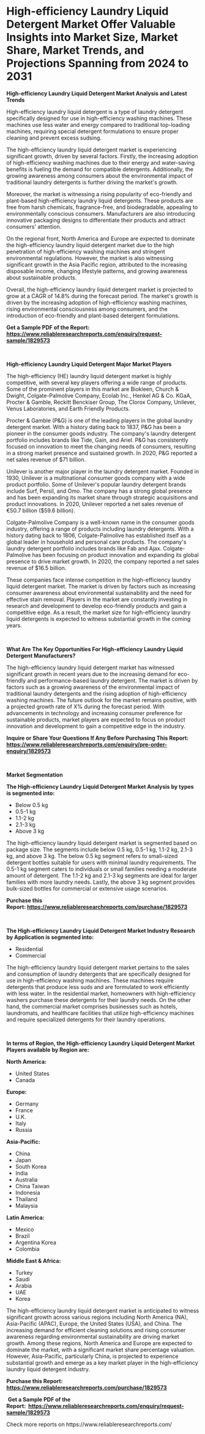 <p><h1>High-efficiency Laundry Liquid Detergent Market Offer Valuable Insights into Market Size, Market Share, Market Trends, and Projections Spanning from 2024 to 2031</h1></p><p><strong>High-efficiency Laundry Liquid Detergent Market Analysis and Latest Trends</strong></p>
<p><p>High-efficiency laundry liquid detergent is a type of laundry detergent specifically designed for use in high-efficiency washing machines. These machines use less water and energy compared to traditional top-loading machines, requiring special detergent formulations to ensure proper cleaning and prevent excess sudsing.</p><p>The high-efficiency laundry liquid detergent market is experiencing significant growth, driven by several factors. Firstly, the increasing adoption of high-efficiency washing machines due to their energy and water-saving benefits is fueling the demand for compatible detergents. Additionally, the growing awareness among consumers about the environmental impact of traditional laundry detergents is further driving the market's growth.</p><p>Moreover, the market is witnessing a rising popularity of eco-friendly and plant-based high-efficiency laundry liquid detergents. These products are free from harsh chemicals, fragrance-free, and biodegradable, appealing to environmentally conscious consumers. Manufacturers are also introducing innovative packaging designs to differentiate their products and attract consumers' attention.</p><p>On the regional front, North America and Europe are expected to dominate the high-efficiency laundry liquid detergent market due to the high penetration of high-efficiency washing machines and stringent environmental regulations. However, the market is also witnessing significant growth in the Asia Pacific region, attributed to the increasing disposable income, changing lifestyle patterns, and growing awareness about sustainable products.</p><p>Overall, the high-efficiency laundry liquid detergent market is projected to grow at a CAGR of 14.8% during the forecast period. The market's growth is driven by the increasing adoption of high-efficiency washing machines, rising environmental consciousness among consumers, and the introduction of eco-friendly and plant-based detergent formulations.</p></p>
<p><strong>Get a Sample PDF of the Report:&nbsp; <a href="https://www.reliableresearchreports.com/enquiry/request-sample/1829573">https://www.reliableresearchreports.com/enquiry/request-sample/1829573</a></strong></p>
<p>&nbsp;</p>
<p><strong>High-efficiency Laundry Liquid Detergent Major Market Players</strong></p>
<p><p>The high-efficiency (HE) laundry liquid detergent market is highly competitive, with several key players offering a wide range of products. Some of the prominent players in this market are Biokleen, Church & Dwight, Colgate-Palmolive Company, Ecolab Inc., Henkel AG & Co. KGaA, Procter & Gamble, Reckitt Benckiser Group, The Clorox Company, Unilever, Venus Laboratories, and Earth Friendly Products.</p><p>Procter & Gamble (P&G) is one of the leading players in the global laundry detergent market. With a history dating back to 1837, P&G has been a pioneer in the consumer goods industry. The company's laundry detergent portfolio includes brands like Tide, Gain, and Ariel. P&G has consistently focused on innovation to meet the changing needs of consumers, resulting in a strong market presence and sustained growth. In 2020, P&G reported a net sales revenue of $71 billion.</p><p>Unilever is another major player in the laundry detergent market. Founded in 1930, Unilever is a multinational consumer goods company with a wide product portfolio. Some of Unilever's popular laundry detergent brands include Surf, Persil, and Omo. The company has a strong global presence and has been expanding its market share through strategic acquisitions and product innovations. In 2020, Unilever reported a net sales revenue of €50.7 billion ($59.6 billion).</p><p>Colgate-Palmolive Company is a well-known name in the consumer goods industry, offering a range of products including laundry detergents. With a history dating back to 1806, Colgate-Palmolive has established itself as a global leader in household and personal care products. The company's laundry detergent portfolio includes brands like Fab and Ajax. Colgate-Palmolive has been focusing on product innovation and expanding its global presence to drive market growth. In 2020, the company reported a net sales revenue of $16.5 billion.</p><p>These companies face intense competition in the high-efficiency laundry liquid detergent market. The market is driven by factors such as increasing consumer awareness about environmental sustainability and the need for effective stain removal. Players in the market are constantly investing in research and development to develop eco-friendly products and gain a competitive edge. As a result, the market size for high-efficiency laundry liquid detergents is expected to witness substantial growth in the coming years.</p></p>
<p>&nbsp;</p>
<p><strong>What Are The Key Opportunities For High-efficiency Laundry Liquid Detergent Manufacturers?</strong></p>
<p><p>The high-efficiency laundry liquid detergent market has witnessed significant growth in recent years due to the increasing demand for eco-friendly and performance-based laundry detergent. The market is driven by factors such as a growing awareness of the environmental impact of traditional laundry detergents and the rising adoption of high-efficiency washing machines. The future outlook for the market remains positive, with a projected growth rate of X% during the forecast period. With advancements in technology and increasing consumer preference for sustainable products, market players are expected to focus on product innovation and development to gain a competitive edge in the industry.</p></p>
<p><strong>Inquire or Share Your Questions If Any Before Purchasing This Report: <a href="https://www.reliableresearchreports.com/enquiry/pre-order-enquiry/1829573">https://www.reliableresearchreports.com/enquiry/pre-order-enquiry/1829573</a></strong></p>
<p>&nbsp;</p>
<p><strong>Market Segmentation</strong></p>
<p><strong>The High-efficiency Laundry Liquid Detergent Market Analysis by types is segmented into:</strong></p>
<p><ul><li>Below 0.5 kg</li><li>0.5-1 kg</li><li>1.1-2 kg</li><li>2.1-3 kg</li><li>Above 3 kg</li></ul></p>
<p><p>The high-efficiency laundry liquid detergent market is segmented based on package size. The segments include below 0.5 kg, 0.5-1 kg, 1.1-2 kg, 2.1-3 kg, and above 3 kg. The below 0.5 kg segment refers to small-sized detergent bottles suitable for users with minimal laundry requirements. The 0.5-1 kg segment caters to individuals or small families needing a moderate amount of detergent. The 1.1-2 kg and 2.1-3 kg segments are ideal for larger families with more laundry needs. Lastly, the above 3 kg segment provides bulk-sized bottles for commercial or extensive usage scenarios.</p></p>
<p><strong>Purchase this Report:&nbsp;<a href="https://www.reliableresearchreports.com/purchase/1829573">https://www.reliableresearchreports.com/purchase/1829573</a></strong></p>
<p>&nbsp;</p>
<p><strong>The High-efficiency Laundry Liquid Detergent Market Industry Research by Application is segmented into:</strong></p>
<p><ul><li>Residential</li><li>Commercial</li></ul></p>
<p><p>The high-efficiency laundry liquid detergent market pertains to the sales and consumption of laundry detergents that are specifically designed for use in high-efficiency washing machines. These machines require detergents that produce less suds and are formulated to work efficiently with less water. In the residential market, homeowners with high-efficiency washers purchase these detergents for their laundry needs. On the other hand, the commercial market comprises businesses such as hotels, laundromats, and healthcare facilities that utilize high-efficiency machines and require specialized detergents for their laundry operations.</p></p>
<p>&nbsp;</p>
<p><strong>In terms of Region, the High-efficiency Laundry Liquid Detergent Market Players available by Region are:</strong></p>
<p>
    <p> <strong> North America: </strong>
        <ul>
            <li>United States</li>
            <li>Canada</li>
        </ul>
        </p> 
    <p> <strong> Europe: </strong>
        <ul>
            <li>Germany</li>
            <li>France</li>
            <li>U.K.</li>
            <li>Italy</li>
            <li>Russia</li>
        </ul>
        </p> 
    <p> <strong> Asia-Pacific: </strong>
        <ul>
            <li>China</li>
            <li>Japan</li>
            <li>South Korea</li>
            <li>India</li>
            <li>Australia</li>
            <li>China Taiwan</li>
            <li>Indonesia</li>
            <li>Thailand</li>
            <li>Malaysia</li>
        </ul>
        </p> 
    <p> <strong> Latin America: </strong>
        <ul>
            <li>Mexico</li>
            <li>Brazil</li>
            <li>Argentina Korea</li>
            <li>Colombia</li>
        </ul>
        </p> 
    <p> <strong> Middle East & Africa: </strong>
        <ul>
            <li>Turkey</li>
            <li>Saudi</li>
            <li>Arabia</li>
            <li>UAE</li>
            <li>Korea</li>
        </ul>
    </p>
    </p>
<p><p>The high-efficiency laundry liquid detergent market is anticipated to witness significant growth across various regions including North America (NA), Asia-Pacific (APAC), Europe, the United States (USA), and China. The increasing demand for efficient cleaning solutions and rising consumer awareness regarding environmental sustainability are driving market growth. Among these regions, North America and Europe are expected to dominate the market, with a significant market share percentage valuation. However, Asia-Pacific, particularly China, is projected to experience substantial growth and emerge as a key market player in the high-efficiency laundry liquid detergent industry.</p></p>
<p><strong>Purchase this Report: <a href="https://www.reliableresearchreports.com/purchase/1829573">https://www.reliableresearchreports.com/purchase/1829573</a></strong></p>
<p>&nbsp;<strong>Get a Sample PDF of the Report:&nbsp;&nbsp;<a href="https://www.reliableresearchreports.com/enquiry/request-sample/1829573">https://www.reliableresearchreports.com/enquiry/request-sample/1829573</a></strong></p>
<p><strong></strong></p>
<p>Check more reports on https://www.reliableresearchreports.com/</p>
